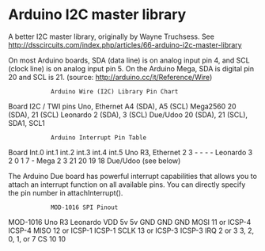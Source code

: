 # Arduino I2C master library

A better I2C master library, originally by Wayne Truchsess.
See http://dsscircuits.com/index.php/articles/66-arduino-i2c-master-library

On most Arduino boards, SDA (data line) is on analog input pin 4, and SCL
(clock line) is on analog input pin 5. On the Arduino Mega, SDA is digital
pin 20 and SCL is 21.  (source: http://arduino.cc/it/Reference/Wire)

                Arduino Wire (I2C) Library Pin Chart

  Board	               I2C / TWI pins
Uno, Ethernet	    A4 (SDA), A5 (SCL)
Mega2560	        20 (SDA), 21 (SCL)
Leonardo	         2 (SDA),  3 (SCL)
Due/Udoo            20 (SDA), 21 (SCL), SDA1, SCL1


                Arduino Interrupt Pin Table

  Board	        Int.0	int.1	int.2	int.3	int.4	int.5
Uno R3, Ethernet	2   	3	    -	    -	    -   	-
Leonardo	        3	    2   	0	    1   	7	    -
Mega	            2   	3	    21  	20  	19  	18
Due/Udoo        	        (see below)

The Arduino Due board has powerful interrupt capabilities that allows you to attach
an interrupt function on all available pins. You can directly specify the pin number
in attachInterrupt(). 


                MOD-1016 SPI Pinout

  MOD-1016	  Uno R3	     Leonardo
VDD	            5v	           5v
GND	            GND	           GND
MOSI	    11 or ICSP-4	  ICSP-4
MISO	    12 or ICSP-1	  ICSP-1
SCLK	    13 or ICSP-3	  ICSP-3
IRQ	           2 or 3	    3, 2, 0, 1, or 7
CS          	10	           10

